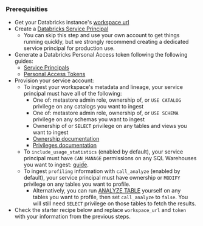 ### Prerequisities
- Get your Databricks instance's [workspace url](https://docs.databricks.com/workspace/workspace-details.html#workspace-instance-names-urls-and-ids)
- Create a [Databricks Service Principal](https://docs.databricks.com/administration-guide/users-groups/service-principals.html#what-is-a-service-principal)
  + You can skip this step and use your own account to get things running quickly,
  but we strongly recommend creating a dedicated service principal for production use.
- Generate a Databricks Personal Access token following the following guides:
  + [Service Principals](https://docs.databricks.com/administration-guide/users-groups/service-principals.html#personal-access-tokens)
  + [Personal Access Tokens](https://docs.databricks.com/dev-tools/auth.html#databricks-personal-access-tokens)
- Provision your service account:
  + To ingest your workspace's metadata and lineage, your service principal must have all of the following:
    * One of: metastore admin role, ownership of, or `USE CATALOG` privilege on any catalogs you want to ingest
    * One of: metastore admin role, ownership of, or `USE SCHEMA` privilege on any schemas you want to ingest
    * Ownership of or `SELECT` privilege on any tables and views you want to ingest
    * [Ownership documentation](https://docs.databricks.com/data-governance/unity-catalog/manage-privileges/ownership.html)
    * [Privileges documentation](https://docs.databricks.com/data-governance/unity-catalog/manage-privileges/privileges.html)
  + To `include_usage_statistics` (enabled by default), your service principal must have `CAN_MANAGE` permissions on any SQL Warehouses you want to ingest: [guide](https://docs.databricks.com/security/auth-authz/access-control/sql-endpoint-acl.html).
  + To ingest `profiling` information with `call_analyze` (enabled by default), your service principal must have ownership or `MODIFY` privilege on any tables you want to profile.
    * Alternatively, you can run [ANALYZE TABLE](https://docs.databricks.com/sql/language-manual/sql-ref-syntax-aux-analyze-table.html) yourself on any tables you want to profile, then set `call_analyze` to `false`.
    You will still need `SELECT` privilege on those tables to fetch the results.
- Check the starter recipe below and replace `workspace_url` and `token` with your information from the previous steps.
